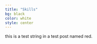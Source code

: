 ```yaml
---
title: "Skills"
bg: black
color: white
style: center
---
```


this is a test string in a test post named red.
